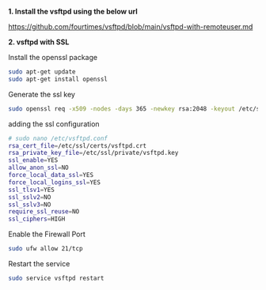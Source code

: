 
**1. Install the vsftpd using the below url** 

https://github.com/fourtimes/vsftpd/blob/main/vsftpd-with-remoteuser.md

**2. vsftpd with SSL**

Install the openssl package
```sh
sudo apt-get update
sudo apt-get install openssl
```
Generate the ssl key
```sh
sudo openssl req -x509 -nodes -days 365 -newkey rsa:2048 -keyout /etc/ssl/private/vsftpd.key -out /etc/ssl/certs/vsftpd.crt
```
adding the ssl configuration
```sh
# sudo nano /etc/vsftpd.conf
rsa_cert_file=/etc/ssl/certs/vsftpd.crt
rsa_private_key_file=/etc/ssl/private/vsftpd.key
ssl_enable=YES
allow_anon_ssl=NO
force_local_data_ssl=YES
force_local_logins_ssl=YES
ssl_tlsv1=YES
ssl_sslv2=NO
ssl_sslv3=NO
require_ssl_reuse=NO
ssl_ciphers=HIGH
```
Enable the Firewall Port
```sh
sudo ufw allow 21/tcp
```
Restart the service
```sh
sudo service vsftpd restart
```
